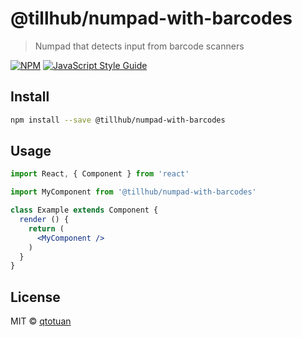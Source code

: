 # @tillhub/numpad-with-barcodes

> Numpad that detects input from barcode scanners

[![NPM](https://img.shields.io/npm/v/@tillhub/numpad-with-barcodes.svg)](https://www.npmjs.com/package/@tillhub/numpad-with-barcodes) [![JavaScript Style Guide](https://img.shields.io/badge/code_style-standard-brightgreen.svg)](https://standardjs.com)

## Install

```bash
npm install --save @tillhub/numpad-with-barcodes
```

## Usage

```jsx
import React, { Component } from 'react'

import MyComponent from '@tillhub/numpad-with-barcodes'

class Example extends Component {
  render () {
    return (
      <MyComponent />
    )
  }
}
```

## License

MIT © [qtotuan](https://github.com/qtotuan)
